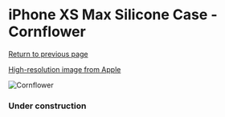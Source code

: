 # iPhone XS Max Silicone Case - Cornflower

[Return to previous page](/iphone_x)

[High-resolution image from Apple](https://store.storeimages.cdn-apple.com/8756/as-images.apple.com/is/MW952?wid=4500&hei=4500&fmt=png)

<div style="width: 384px"><img src="/everypreview/MW952.png" alt="Cornflower"></div>

### Under construction
